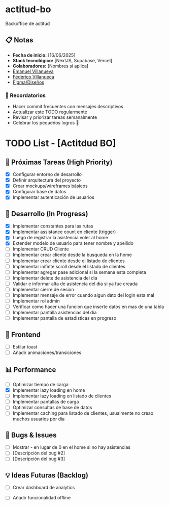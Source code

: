 # actitud-bo
Backoffice de actitud

## 📋 Notas
- **Fecha de inicio:** [16/06/2025]
- **Stack tecnológico:** [NextJS, Supabase, Vercel]
- **Colaboradores:** [Nombres si aplica]
- [Emanuel Villanueva](https://github.com/EmaCrzz)
- [Federico Villanueca](https://github.com/Federicovilla09)
- [Figma/Diseños](https://www.figma.com/design/rNNGaLm6Frb796gArQn2cg/Registro-de-asistencias-%7C-App-Movil--Desarrollo-?node-id=771-12702&m=dev)

### 💭 Recordatorios
- Hacer commit frecuentes con mensajes descriptivos
- Actualizar este TODO regularmente
- Revisar y priorizar tareas semanalmente
- Celebrar los pequeños logros 🎉

# TODO List - [Actitdud BO]

## 🚀 Próximas Tareas (High Priority)
- [X] Configurar entorno de desarrollo
- [X] Definir arquitectura del proyecto
- [X] Crear mockups/wireframes básicos
- [X] Configurar base de datos
- [X] Implementar autenticación de usuarios

## 🔧 Desarrollo (In Progress)
- [X] Implementar constantes para las rutas
- [X] Implementar assistance count en cliente (trigger)
- [X] Luego de registrar la asistencia voler al home
- [X] Extender modelo de usuario para tener nombre y apellido
- [ ] Implementar CRUD Cliente
- [ ] Implementar crear cliente desde la busqueda en la home
- [ ] Implementar crear cliente desde el listado de clientes
- [ ] Implementar inifinte scroll desde el listado de clientes
- [ ] Implementar agregar pase adicional si la semana esta completa
- [ ] Implementar delete de asistencia del dia
- [ ] Validar e informar alta de asistencia del dia si ya fue creada
- [ ] Implementar cierre de sesion
- [ ] Implementar mensaje de error cuando algun dato del login esta mal
- [ ] Implementar rol admin
- [ ] Verificar como hacer una funcion que inserte datos en mas de una tabla
- [ ] Implementar pantalla asistencias del dia
- [ ] Implementar pantalla de estadisticas en progreso

## 🎨 Frontend
- [ ] Estilar toast
- [ ] Añadir animaciones/transiciones

## 📊 Performance
- [ ] Optimizar tiempo de carga
- [X] Implementar lazy loading en home
- [ ] Implementar lazy loading en listado de clientes
- [ ] Implementar pantallas de carga
- [ ] Optimizar consultas de base de datos
- [ ] Implementar caching para listado de clientes, usualmente no creao muchos usuarios por dia

## 🐛 Bugs & Issues
- [ ] Mostrar - en lugar de 0 en el home si no hay asistencias
- [ ] [Descripción del bug #2]
- [ ] [Descripción del bug #3]

## 💡 Ideas Futuras (Backlog)
- [ ] Crear dashboard de analytics
- [ ] Añadir funcionalidad offline

